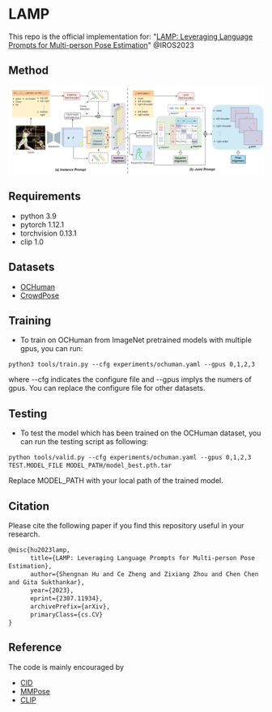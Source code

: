 # LAMP
This repo is the official implementation for: "[LAMP: Leveraging Language Prompts for Multi-person Pose Estimation](https://arxiv.org/abs/2307.11934)" @IROS2023

## Method
![image](https://github.com/shengnanh20/LAMP/blob/main/lamp.png)


## Requirements

* python 3.9
* pytorch 1.12.1
* torchvision 0.13.1
* clip 1.0

## Datasets

* [OCHuman](https://github.com/liruilong940607/OCHumanApi)
* [CrowdPose](https://github.com/Jeff-sjtu/CrowdPose)

## Training

* To train on OCHuman from ImageNet pretrained models with multiple gpus, you can run: 
```
python3 tools/train.py --cfg experiments/ochuman.yaml --gpus 0,1,2,3
```
where --cfg indicates the configure file and --gpus implys the numers of gpus.
You can replace the configure file for other datasets.

## Testing

* To test the model which has been trained on the OCHuman dataset, you can run the testing script as following:
```
python tools/valid.py --cfg experiments/ochuman.yaml --gpus 0,1,2,3 TEST.MODEL_FILE MODEL_PATH/model_best.pth.tar
```
Replace MODEL_PATH with your local path of the trained model.

## Citation

Please cite the following paper if you find this repository useful in your research.
```
@misc{hu2023lamp,
      title={LAMP: Leveraging Language Prompts for Multi-person Pose Estimation}, 
      author={Shengnan Hu and Ce Zheng and Zixiang Zhou and Chen Chen and Gita Sukthankar},
      year={2023},
      eprint={2307.11934},
      archivePrefix={arXiv},
      primaryClass={cs.CV}
}
```


## Reference
The code is mainly encouraged by
* [CID](https://github.com/kennethwdk/CID)
* [MMPose](https://github.com/open-mmlab/mmpose)
* [CLIP](https://github.com/openai/CLIP)
